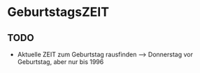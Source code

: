# GeburtstagsZEIT

## TODO

* Aktuelle ZEIT zum Geburtstag rausfinden --> Donnerstag vor Geburtstag, aber nur bis 1996